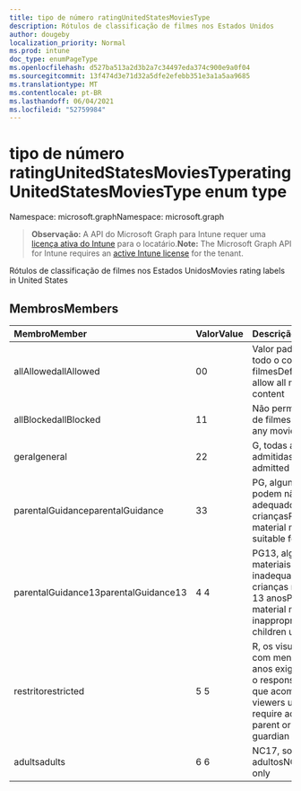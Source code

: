 ```yaml
---
title: tipo de número ratingUnitedStatesMoviesType
description: Rótulos de classificação de filmes nos Estados Unidos
author: dougeby
localization_priority: Normal
ms.prod: intune
doc_type: enumPageType
ms.openlocfilehash: d527ba513a2d3b2a7c34497eda374c900e9a0f04
ms.sourcegitcommit: 13f474d3e71d32a5dfe2efebb351e3a1a5aa9685
ms.translationtype: MT
ms.contentlocale: pt-BR
ms.lasthandoff: 06/04/2021
ms.locfileid: "52759984"
---
```

# <a name="ratingunitedstatesmoviestype-enum-type"></a><span data-ttu-id="ece72-103">tipo de número ratingUnitedStatesMoviesType</span><span class="sxs-lookup"><span data-stu-id="ece72-103">ratingUnitedStatesMoviesType enum type</span></span>

<span data-ttu-id="ece72-104">Namespace: microsoft.graph</span><span class="sxs-lookup"><span data-stu-id="ece72-104">Namespace: microsoft.graph</span></span>

> <span data-ttu-id="ece72-105">**Observação:** A API do Microsoft Graph para Intune requer uma [licença ativa do Intune](https://go.microsoft.com/fwlink/?linkid=839381) para o locatário.</span><span class="sxs-lookup"><span data-stu-id="ece72-105">**Note:** The Microsoft Graph API for Intune requires an [active Intune license](https://go.microsoft.com/fwlink/?linkid=839381) for the tenant.</span></span>

<span data-ttu-id="ece72-106">Rótulos de classificação de filmes nos Estados Unidos</span><span class="sxs-lookup"><span data-stu-id="ece72-106">Movies rating labels in United States</span></span>

## <a name="members"></a><span data-ttu-id="ece72-107">Membros</span><span class="sxs-lookup"><span data-stu-id="ece72-107">Members</span></span>
|<span data-ttu-id="ece72-108">Membro</span><span class="sxs-lookup"><span data-stu-id="ece72-108">Member</span></span>|<span data-ttu-id="ece72-109">Valor</span><span class="sxs-lookup"><span data-stu-id="ece72-109">Value</span></span>|<span data-ttu-id="ece72-110">Descrição</span><span class="sxs-lookup"><span data-stu-id="ece72-110">Description</span></span>|
|:---|:---|:---|
|<span data-ttu-id="ece72-111">allAllowed</span><span class="sxs-lookup"><span data-stu-id="ece72-111">allAllowed</span></span>|<span data-ttu-id="ece72-112">0</span><span class="sxs-lookup"><span data-stu-id="ece72-112">0</span></span>|<span data-ttu-id="ece72-113">Valor padrão, permitir todo o conteúdo de filmes</span><span class="sxs-lookup"><span data-stu-id="ece72-113">Default value, allow all movies content</span></span>|
|<span data-ttu-id="ece72-114">allBlocked</span><span class="sxs-lookup"><span data-stu-id="ece72-114">allBlocked</span></span>|<span data-ttu-id="ece72-115">1</span><span class="sxs-lookup"><span data-stu-id="ece72-115">1</span></span>|<span data-ttu-id="ece72-116">Não permitir conteúdo de filmes</span><span class="sxs-lookup"><span data-stu-id="ece72-116">Do not allow any movies content</span></span>|
|<span data-ttu-id="ece72-117">geral</span><span class="sxs-lookup"><span data-stu-id="ece72-117">general</span></span>|<span data-ttu-id="ece72-118">2</span><span class="sxs-lookup"><span data-stu-id="ece72-118">2</span></span>|<span data-ttu-id="ece72-119">G, todas as idades admitidas</span><span class="sxs-lookup"><span data-stu-id="ece72-119">G, all ages admitted</span></span>|
|<span data-ttu-id="ece72-120">parentalGuidance</span><span class="sxs-lookup"><span data-stu-id="ece72-120">parentalGuidance</span></span>|<span data-ttu-id="ece72-121">3</span><span class="sxs-lookup"><span data-stu-id="ece72-121">3</span></span>|<span data-ttu-id="ece72-122">PG, alguns materiais podem não ser adequados para crianças</span><span class="sxs-lookup"><span data-stu-id="ece72-122">PG, some material may not be suitable for children</span></span>|
|<span data-ttu-id="ece72-123">parentalGuidance13</span><span class="sxs-lookup"><span data-stu-id="ece72-123">parentalGuidance13</span></span>|<span data-ttu-id="ece72-124">4 </span><span class="sxs-lookup"><span data-stu-id="ece72-124">4</span></span>|<span data-ttu-id="ece72-125">PG13, alguns materiais podem ser inadequados para crianças menores de 13 anos</span><span class="sxs-lookup"><span data-stu-id="ece72-125">PG13, some material may be inappropriate for children under 13</span></span>|
|<span data-ttu-id="ece72-126">restrito</span><span class="sxs-lookup"><span data-stu-id="ece72-126">restricted</span></span>|<span data-ttu-id="ece72-127">5 </span><span class="sxs-lookup"><span data-stu-id="ece72-127">5</span></span>|<span data-ttu-id="ece72-128">R, os visualizadores com menos de 17 anos exigem o pai ou o responsável adulto que acompanham</span><span class="sxs-lookup"><span data-stu-id="ece72-128">R, viewers under 17 require accompanying parent or adult guardian</span></span>|
|<span data-ttu-id="ece72-129">adults</span><span class="sxs-lookup"><span data-stu-id="ece72-129">adults</span></span>|<span data-ttu-id="ece72-130">6 </span><span class="sxs-lookup"><span data-stu-id="ece72-130">6</span></span>|<span data-ttu-id="ece72-131">NC17, somente para adultos</span><span class="sxs-lookup"><span data-stu-id="ece72-131">NC17, adults only</span></span>|




